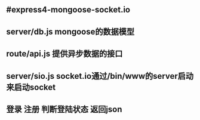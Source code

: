 #express4-mongoose-socket.io
--------------------------
server/db.js mongoose的数据模型
-----------------------------
route/api.js 提供异步数据的接口
-----------------------------
server/sio.js socket.io通过/bin/www的server启动来启动socket
------------------------------------------------
登录 注册 判断登陆状态 返回json
--------------------------------------------

